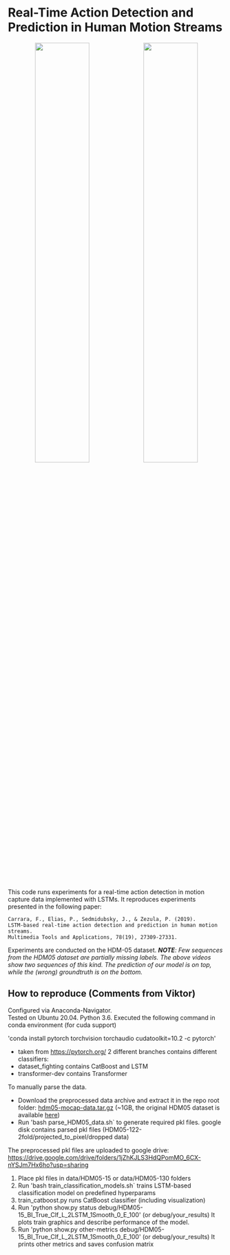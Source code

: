 # Real-Time Action Detection and Prediction in Human Motion Streams

<p align=center>
<img src="images/3144.gif" width="50%"><img src="images/3292.gif" width="50%">
</p>

This code runs experiments for a real-time action detection in motion capture data implemented with LSTMs.
It reproduces experiments presented in the following paper:
```
Carrara, F., Elias, P., Sedmidubsky, J., & Zezula, P. (2019).
LSTM-based real-time action detection and prediction in human motion streams.
Multimedia Tools and Applications, 78(19), 27309-27331.
```
Experiments are conducted on the HDM-05 dataset. _**NOTE**: Few sequences from the HDM05 dataset are partially missing labels.
The above videos show two sequences of this kind. The prediction of our model is on top, while the (wrong) groundtruth is on the bottom._

## How to reproduce (Comments from Viktor)

Configured via Anaconda-Navigator.  
Tested on Ubuntu 20.04. Python 3.6. 
Executed  the following command in conda environment (for cuda support)

'conda install pytorch torchvision torchaudio cudatoolkit=10.2 -c pytorch'
- taken from https://pytorch.org/
2 different branches contains different classifiers:
- dataset_fighting contains CatBoost and LSTM
- transformer-dev contains Transformer

To manually parse the data.
- Download the preprocessed data archive and extract it in the repo root folder: [hdm05-mocap-data.tar.gz](https://drive.google.com/file/d/1YyQTS2vyK0Z6MdeTd9ko9K3u_E6G8i5c/view?usp=sharing) (~1GB, the original HDM05 dataset is available [here](http://resources.mpi-inf.mpg.de/HDM05/))
- Run 'bash parse_HDM05_data.sh` to generate required pkl files. google disk contains parsed pkl files (HDM05-122-2fold/projected_to_pixel/dropped data)

The preprocessed pkl files are uploaded to google drive:
https://drive.google.com/drive/folders/1jZhKJLS3HdQPomMO_6CX-nYSJm7Hx6ho?usp=sharing

1. Place pkl files in data/HDM05-15 or data/HDM05-130 folders 
2. Run 'bash train_classification_models.sh` trains LSTM-based classification model on predefined hyperparams 
3. train_catboost.py runs CatBoost classifier (including visualization)
4. Run 'python show.py status debug/HDM05-15_BI_True_Clf_L_2LSTM_1Smooth_0_E_100' (or debug/your_results)
It plots train graphics and describe performance of the model.
5. Run 'python show.py other-metrics debug/HDM05-15_BI_True_Clf_L_2LSTM_1Smooth_0_E_100' (or debug/your_results)
It prints other metrics and saves confusion matrix 

